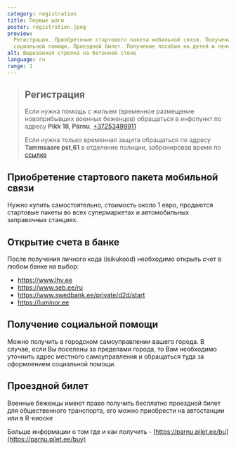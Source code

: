```yaml
---
category: registration
title: Первые шаги
poster: registration.jpeg
preview:
  Регистрация. Приобретение стартового пакета мобильной связи. Получение
  социальной помощи. Проездной билет. Получение пособия на детей и пенсии
alt: Вырезанная стрелка на бетонной стене
language: ru
range: 1
---
```


> ## Регистрация
>
> Если нужна помощь с жильем (временное размещение новоприбывших военных
> беженцев) обращаться в инфопункт по адресу **Pikk 18, Pärnu**,
> [+37253499911](tel::+37253499911)
>
> Если нужна только временная защита обращаться по адресу **Tammsaare pst,61** в
> отделение полиции, забронировав время по
> [ссылке](https://broneering.politsei.ee/MakeReservation/SelectLocation?serviceId=KfOKmUSZpUehMDmMNGjpAA)

## Приобретение стартового пакета мобильной связи

Нужно купить самостоятельно, стоимость около 1 евро, продаются стартовые пакеты
во всех супермаркетах и автомобильных заправочных станциях.

## Открытие счета в банке

После получения личного кода (isikukood) необходимо открыть счет в любом банке
на выбор:

- <https://www.lhv.ee>
- <https://www.seb.ee/ru>
- <https://www.swedbank.ee/private/d2d/start>
- <https://luminor.ee>

## Получение социальной помощи

Можно получить в городском самоуправлении вашего города. В случае, если Вы
поселены за пределами города, то Вам необходимо уточнить адрес местного
самоуправления и обращаться туда за оформлением социальной помощи.

## Проездной билет

Военные беженцы имеют право получить бесплатно проездной билет для общественного
транспорта, его можно приобрести на автостанции или в R-киоске

Больше информации о том где и как получить -
[https://parnu.pilet.ee/bu](https://parnu.pilet.ee/buy)
